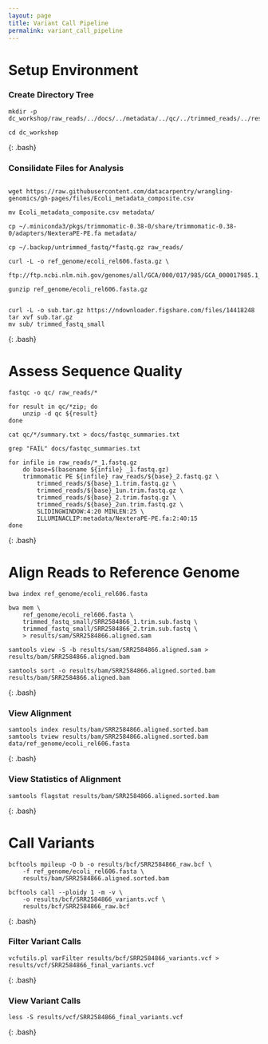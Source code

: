 ```yaml
---
layout: page
title: Variant Call Pipeline
permalink: variant_call_pipeline
---
```


# Setup Environment

### Create Directory Tree

~~~
mkdir -p dc_workshop/raw_reads/../docs/../metadata/../qc/../trimmed_reads/../results/bam/../sam/../bcf/../vcf/../../ref_genome

cd dc_workshop

~~~
{: .bash}

### Consilidate Files for Analysis
~~~

wget https://raw.githubusercontent.com/datacarpentry/wrangling-genomics/gh-pages/files/Ecoli_metadata_composite.csv

mv Ecoli_metadata_composite.csv metadata/

cp ~/.miniconda3/pkgs/trimmomatic-0.38-0/share/trimmomatic-0.38-0/adapters/NexteraPE-PE.fa metadata/

cp ~/.backup/untrimmed_fastq/*fastq.gz raw_reads/

curl -L -o ref_genome/ecoli_rel606.fasta.gz \
	ftp://ftp.ncbi.nlm.nih.gov/genomes/all/GCA/000/017/985/GCA_000017985.1_ASM1798v1/GCA_000017985.1_ASM1798v1_genomic.fna.gz

gunzip ref_genome/ecoli_rel606.fasta.gz


curl -L -o sub.tar.gz https://ndownloader.figshare.com/files/14418248
tar xvf sub.tar.gz
mv sub/ trimmed_fastq_small
~~~
{: .bash}

# Assess Sequence Quality

~~~
fastqc -o qc/ raw_reads/*

for result in qc/*zip; do 
	unzip -d qc ${result}
done

cat qc/*/summary.txt > docs/fastqc_summaries.txt

grep "FAIL" docs/fastqc_summaries.txt

for infile in raw_reads/*_1.fastq.gz
	do base=$(basename ${infile} _1.fastq.gz)
	trimmomatic PE ${infile} raw_reads/${base}_2.fastq.gz \
	    trimmed_reads/${base}_1.trim.fastq.gz \
	    trimmed_reads/${base}_1un.trim.fastq.gz \
	    trimmed_reads/${base}_2.trim.fastq.gz \
	    trimmed_reads/${base}_2un.trim.fastq.gz \
		SLIDINGWINDOW:4:20 MINLEN:25 \
		ILLUMINACLIP:metadata/NexteraPE-PE.fa:2:40:15 
done
~~~
{: .bash}

# Align Reads to Reference Genome

~~~
bwa index ref_genome/ecoli_rel606.fasta

bwa mem \
	ref_genome/ecoli_rel606.fasta \
	trimmed_fastq_small/SRR2584866_1.trim.sub.fastq \
	trimmed_fastq_small/SRR2584866_2.trim.sub.fastq \
	> results/sam/SRR2584866.aligned.sam

samtools view -S -b results/sam/SRR2584866.aligned.sam > results/bam/SRR2584866.aligned.bam

samtools sort -o results/bam/SRR2584866.aligned.sorted.bam results/bam/SRR2584866.aligned.bam 
~~~
{: .bash}

### View Alignment

~~~
samtools index results/bam/SRR2584866.aligned.sorted.bam
samtools tview results/bam/SRR2584866.aligned.sorted.bam data/ref_genome/ecoli_rel606.fasta
~~~
{: .bash}

### View Statistics of Alignment

~~~
samtools flagstat results/bam/SRR2584866.aligned.sorted.bam
~~~
{: .bash}

# Call Variants

~~~
bcftools mpileup -O b -o results/bcf/SRR2584866_raw.bcf \
	-f ref_genome/ecoli_rel606.fasta \
	results/bam/SRR2584866.aligned.sorted.bam 

bcftools call --ploidy 1 -m -v \
	-o results/bcf/SRR2584866_variants.vcf \
	results/bcf/SRR2584866_raw.bcf 
~~~
{: .bash}

### Filter Variant Calls

~~~
vcfutils.pl varFilter results/bcf/SRR2584866_variants.vcf > results/vcf/SRR2584866_final_variants.vcf
~~~
{: .bash}

### View Variant Calls

~~~
less -S results/vcf/SRR2584866_final_variants.vcf
~~~
{: .bash}

<br>
<br>
